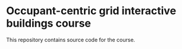 # Occupant-centric grid interactive buildings course

This repository contains source code for the course.